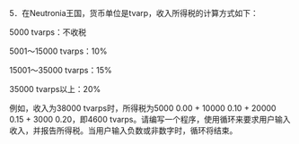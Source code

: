 5．在Neutronia王国，货币单位是tvarp，收入所得税的计算方式如下：

  5000 tvarps：不收税

  5001～15000 tvarps：10%

  15001～35000 tvarps：15%

  35000 tvarps以上：20%

  例如，收入为38000 tvarps时，所得税为5000 0.00 + 10000 0.10 + 20000 0.15 + 3000 0.20，即4600 tvarps。请编写一个程序，使用循环来要求用户输入收入，并报告所得税。当用户输入负数或非数字时，循环将结束。

